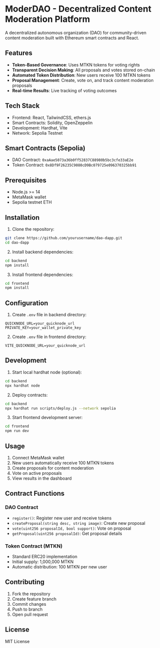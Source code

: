 # ModerDAO - Decentralized Content Moderation Platform

A decentralized autonomous organization (DAO) for community-driven content moderation built with Ethereum smart contracts and React.

## Features

- **Token-Based Governance**: Uses MTKN tokens for voting rights
- **Transparent Decision Making**: All proposals and votes stored on-chain
- **Automated Token Distribution**: New users receive 100 MTKN tokens
- **Proposal Management**: Create, vote on, and track content moderation proposals
- **Real-time Results**: Live tracking of voting outcomes

## Tech Stack

- Frontend: React, TailwindCSS, ethers.js
- Smart Contracts: Solidity, OpenZeppelin
- Development: Hardhat, Vite
- Network: Sepolia Testnet

## Smart Contracts (Sepolia)

- DAO Contract: `0xaAae5073a36b0ff52837C88980b5bc3cfe33aE2e`
- Token Contract: `0x8Df9F26235C9080cD9Bc079725e096370325bb91`

## Prerequisites

- Node.js >= 14
- MetaMask wallet
- Sepolia testnet ETH

## Installation

1. Clone the repository:
```bash
git clone https://github.com/yourusername/dao-dapp.git
cd dao-dapp
```

2. Install backend dependencies:
```bash
cd backend
npm install
```

3. Install frontend dependencies:
```bash
cd frontend
npm install
```

## Configuration

1. Create `.env` file in backend directory:
```env
QUICKNODE_URL=your_quicknode_url
PRIVATE_KEY=your_wallet_private_key
```

2. Create `.env` file in frontend directory:
```env
VITE_QUICKNODE_URL=your_quicknode_url
```

## Development

1. Start local hardhat node (optional):
```bash
cd backend
npx hardhat node
```

2. Deploy contracts:
```bash
cd backend
npx hardhat run scripts/deploy.js --network sepolia
```

3. Start frontend development server:
```bash
cd frontend
npm run dev
```

## Usage

1. Connect MetaMask wallet
2. New users automatically receive 100 MTKN tokens
3. Create proposals for content moderation
4. Vote on active proposals
5. View results in the dashboard

## Contract Functions

### DAO Contract

- `register()`: Register new user and receive tokens
- `createProposal(string desc, string image)`: Create new proposal
- `vote(uint256 proposalId, bool support)`: Vote on proposal
- `getProposal(uint256 proposalId)`: Get proposal details

### Token Contract (MTKN)

- Standard ERC20 implementation
- Initial supply: 1,000,000 MTKN
- Automatic distribution: 100 MTKN per new user

## Contributing

1. Fork the repository
2. Create feature branch
3. Commit changes
4. Push to branch
5. Open pull request

## License

MIT License
